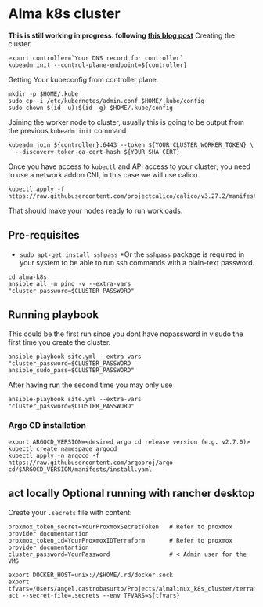 # Alma k8s cluster
**This is still working in progress. following [this blog post](https://www.linuxtechi.com/install-kubernetes-on-rockylinux-almalinux/)**
Creating the cluster

```
export controller=`Your DNS record for controller`
kubeadm init --control-plane-endpoint=${controller}
```

Getting Your kubeconfig from controller plane.

```
mkdir -p $HOME/.kube
sudo cp -i /etc/kubernetes/admin.conf $HOME/.kube/config
sudo chown $(id -u):$(id -g) $HOME/.kube/config
```
Joining the worker node to cluster, usually this is going to be output from the previous `kubeadm init` command

```
kubeadm join ${controller}:6443 --token ${YOUR_CLUSTER_WORKER_TOKEN} \
  --discovery-token-ca-cert-hash ${YOUR_SHA_CERT}
```

Once you have access to `kubectl` and API access to your cluster; you need to use a network addon CNI, in this case we will use calico.
```
kubectl apply -f https://raw.githubusercontent.com/projectcalico/calico/v3.27.2/manifests/calico.yaml
```

That should make your nodes ready to run workloads.

## Pre-requisites
- `sudo apt-get install sshpass` *Or the `sshpass` package is required in your system to be able to run ssh commands with a plain-text password.

```
cd alma-k8s
ansible all -m ping -v --extra-vars "cluster_password=$CLUSTER_PASSWORD"
```

## Running playbook
This could be the first run since you dont have nopassword in visudo the first time you create the cluster.
```
ansible-playbook site.yml --extra-vars "cluster_password=$CLUSTER_PASSWORD ansible_sudo_pass=$CLUSTER_PASSWORD"
```
After having run the second time you may only use
```
ansible-playbook site.yml --extra-vars "cluster_password=$CLUSTER_PASSWORD"
```

### Argo CD installation

```
export ARGOCD_VERSION=<desired argo cd release version (e.g. v2.7.0)>
kubectl create namespace argocd
kubectl apply -n argocd -f https://raw.githubusercontent.com/argoproj/argo-cd/$ARGOCD_VERSION/manifests/install.yaml
```


## act locally Optional running with rancher desktop

Create your `.secrets` file with content:
```
proxmox_token_secret=YourProxmoxSecretToken   # Refer to proxmox provider documentantion
proxmox_token_id=YourProxmoxIDTerraform       # Refer to proxmox provider documentantion
cluster_password=YourPassword                 # < Admin user for the VMS
```

```
export DOCKER_HOST=unix://$HOME/.rd/docker.sock
export tfvars=/Users/angel.castrobasurto/Projects/almalinux_k8s_cluster/terraform/clusters/proxmox/env/homelab/terraform.tfvars
act --secret-file=.secrets --env TFVARS=${tfvars}
```
